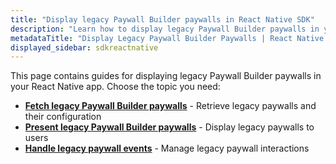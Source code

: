 ```yaml
---
title: "Display legacy Paywall Builder paywalls in React Native SDK"
description: "Learn how to display legacy Paywall Builder paywalls in your React Native app with Adapty SDK."
metadataTitle: "Display Legacy Paywall Builder Paywalls | React Native SDK | Adapty Docs"
displayed_sidebar: sdkreactnative
---
```


This page contains guides for displaying legacy Paywall Builder paywalls in your React Native app. Choose the topic you need:

- **[Fetch legacy Paywall Builder paywalls](react-native-get-legacy-pb-paywalls)** - Retrieve legacy paywalls and their configuration
- **[Present legacy Paywall Builder paywalls](react-native-present-paywalls-legacy)** - Display legacy paywalls to users
- **[Handle legacy paywall events](react-native-handling-events-legacy)** - Manage legacy paywall interactions
